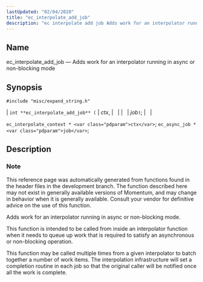 ```yaml
---
lastUpdated: "02/04/2020"
title: "ec_interpolate_add_job"
description: "ec interpolate add job Adds work for an interpolator running in async or non blocking mode int ec interpolate add job ctx job ec interpolate context ctx ec async job job This reference page was automatically generated from functions found in the header files in the development branch The function..."
---
```


<a name="apis.ec_interpolate_add_job"></a> 
## Name

ec_interpolate_add_job — Adds work for an interpolator running in async or non-blocking mode

## Synopsis

`#include "misc/expand_string.h"`

| `int **ec_interpolate_add_job** (` | <var class="pdparam">ctx</var>, |   |
|   | <var class="pdparam">job</var>`)`; |   |

`ec_interpolate_context * <var class="pdparam">ctx</var>`;
`ec_async_job * <var class="pdparam">job</var>`;<a name="idp53315328"></a> 
## Description

### Note

This reference page was automatically generated from functions found in the header files in the development branch. The function described here may not exist in generally available versions of Momentum, and may change in behavior when it is generally available. Consult your vendor for definitive advice on the use of this function.

Adds work for an interpolator running in async or non-blocking mode.

This function is intended to be called from inside an interpolator function when it needs to queue up work that is required to satisfy an asynchronous or non-blocking operation.

This function may be called multiple times from a given interpolator to batch together a number of work items. The interpolation infrastructure will set a completion routine in each job so that the original caller will be notified once all the work is complete.
